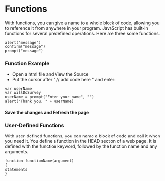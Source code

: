 # Functions

With functions, you can give a name to a whole block of code, allowing you to reference it from anywhere in your program. JavaScript has built-in functions for several predefined operations. Here are three some functions.

 ```
 alert("message")
 confirm("message")
 prompt("message")
 ```

### Function Example

* Open a html file and View the Source
* Put the cursor after " // add code here " and enter:

```
var userName
var willDoSurvey
userName = prompt("Enter your name", "")
alert("Thank you, " + userName)
```

#### Save the changes and Refresh the page

### User-Defined Functions

With user-defined functions, you can name a block of code and call it when you need it. You define a function in the HEAD section of a web page. It is defined with the function keyword, followed by the function name and any arguments.

```
function functionName(argument)
{
statements
}
```